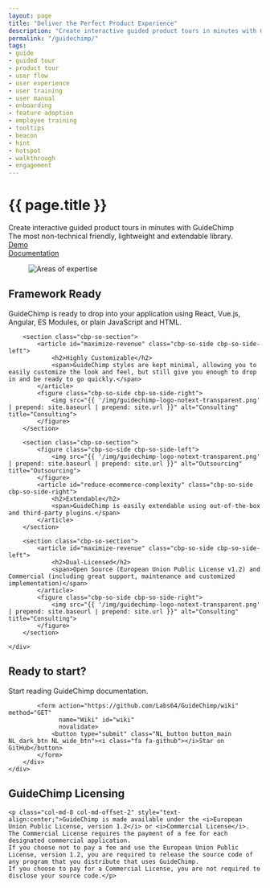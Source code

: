 ```yaml
---
layout: page
title: "Deliver the Perfect Product Experience"
description: "Create interactive guided product tours in minutes with GuideChimp - the most non-technical friendly, lightweight and extendable library."
permalink: "/guidechimp/"
tags:
- guide
- guided tour
- product tour
- user flow
- user experience
- user training
- user manual
- onboarding
- feature adoption
- employee training
- tooltips
- beacon
- hint
- hotspot
- walkthrough
- engagement
---
```


<div class="row NL_banner">
    <div class="col-md-8 col-md-offset-2 NL_about">
        <h1>{{ page.title }}</h1>
        <span>Create interactive guided product tours in minutes with GuideChimp<br/>The most non-technical friendly, lightweight and extendable library.</span>
        <div class="row">
            <div id="live-demo" class="col-md-4 col-md-offset-2">
                <a href="#" id="guidechimp-demo"
                   class="NL_button button_main NL_light_btn" role="button"><i class="fa fa-eye"></i>Demo</a>
            </div>
            <div id="documentation" class="col-md-4">
                <a href="https://github.com/Labs64/GuideChimp/wiki"
                   class="NL_button button_main NL_light_btn" role="button"><i class="fa fa-book"></i>Documentation</a>
            </div>
        </div>
    </div>
</div> 

<div class="row">
    <div id="cbp-so-scroller" class="cbp-so-scroller NL_intro">
        <section class="cbp-so-section">
            <figure class="cbp-so-side cbp-so-side-left">
                <img src="{{ '/img/guidechimp-logo-notext-transparent.png' | prepend: site.baseurl | prepend: site.url }}" alt="Areas of expertise" title="Areas of expertise">
            </figure>
            <article class="cbp-so-side cbp-so-side-right">
                <h2>Framework Ready</h2>
                <span>GuideChimp is ready to drop into your application using React, Vue.js, Angular, ES Modules, or plain JavaScript and HTML.</span>
            </article>
        </section>

        <section class="cbp-so-section">
            <article id="maximize-revenue" class="cbp-so-side cbp-so-side-left">
                <h2>Highly Customizable</h2>
                <span>GuideChimp styles are kept minimal, allowing you to easily customize the look and feel, but still give you enough to drop in and be ready to go quickly.</span>
            </article>
            <figure class="cbp-so-side cbp-so-side-right">
                <img src="{{ '/img/guidechimp-logo-notext-transparent.png' | prepend: site.baseurl | prepend: site.url }}" alt="Consulting" title="Consulting">
            </figure>
        </section>

        <section class="cbp-so-section">
            <figure class="cbp-so-side cbp-so-side-left">
                <img src="{{ '/img/guidechimp-logo-notext-transparent.png' | prepend: site.baseurl | prepend: site.url }}" alt="Outsourcing" title="Outsourcing">
            </figure>
            <article id="reduce-ecommerce-complexity" class="cbp-so-side cbp-so-side-right">
                <h2>Extendable</h2>
                <span>GuideChimp is easily extendable using out-of-the-box and third-party plugins.</span>
            </article>
        </section>

        <section class="cbp-so-section">
            <article id="maximize-revenue" class="cbp-so-side cbp-so-side-left">
                <h2>Dual-Licensed</h2>
                <span>Open Source (European Union Public License v1.2) and Commercial (including great support, maintenance and customized implementation)</span>
            </article>
            <figure class="cbp-so-side cbp-so-side-right">
                <img src="{{ '/img/guidechimp-logo-notext-transparent.png' | prepend: site.baseurl | prepend: site.url }}" alt="Consulting" title="Consulting">
            </figure>
        </section>

    </div>
</div>

<div class="row">
    <div class="col-md-12 NL_form_light NL_block">
        <div class="col-md-8 col-md-offset-2 NL_form_light_text">
            <h2>Ready to start?</h2>
            <span>Start reading GuideChimp documentation.</span>

            <form action="https://github.com/Labs64/GuideChimp/wiki" method="GET"
                  name="Wiki" id="wiki"
                  novalidate>
                <button type="submit" class="NL_button button_main NL_dark_btn NL_wide_btn"><i class="fa fa-github"></i>Star on GitHub</button>
            </form>
        </div>
    </div>
</div>

<div class="row NL_block">
    <h2 class="col-md-12">GuideChimp Licensing</h2>

    <p class="col-md-8 col-md-offset-2" style="text-align:center;">GuideChimp is made available under the <i>European Union Public License, version 1.2</i> or <i>Commercial License</i>. The Commercial License requires the payment of a fee for each designated commercial application.
    If you choose not to pay a fee and use the European Union Public License, version 1.2, you are required to release the source code of any program that you distribute that uses GuideChimp.
    If you choose to pay for a Commercial License, you are not required to disclose your source code.</p>
</div>

<link rel="stylesheet" type="text/css" href="https://cdn.jsdelivr.net/npm/guidechimp@2/dist/guidechimp.min.css"/>
<script type="text/javascript" src="https://cdn.jsdelivr.net/npm/guidechimp@2/dist/guidechimp.min.js"></script>
<script>
    var tourGuideChimp = [
        {
            element: '[data-id="id-9"]',
            title: 'Node-Locked',
            description: 'Software is licensed for use only on one or more <i>named computer systems</i>. Usually, CPU serial number verification is used to enforce this type of license.',
            buttons: [
                {
                    title: 'Learn More',
                    class: 'NL_button button_main NL_dark_btn NL_wide_btn',
                    onClick: function () {
                        window.location.href = 'https://netlicensing.io/wiki/node-locked';
                    }
                }
            ]
        }
    ];

    var guideChimp = new GuideChimp(tourGuideChimp);
    document.getElementById('guidechimp-demo').onclick = function() {
        guideChimp.start();
    };
</script>
<style>
    .gc-tooltip {
        max-width: 450px;
    }
</style>
